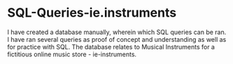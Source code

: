# SQL-Queries-ie.instruments
I have created a database manually, wherein which SQL queries can be ran. I have ran several queries as proof of concept and understanding as well as for practice with SQL. The database relates to Musical Instruments for a fictitious online music store - ie-instruments.
